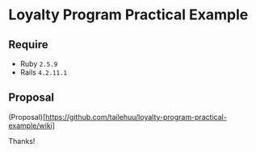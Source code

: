# Loyalty Program Practical Example

## Require

- Ruby `2.5.9`
- Rails `4.2.11.1`

## Proposal

(Proposal)[https://github.com/tailehuu/loyalty-program-practical-example/wiki]

Thanks!
